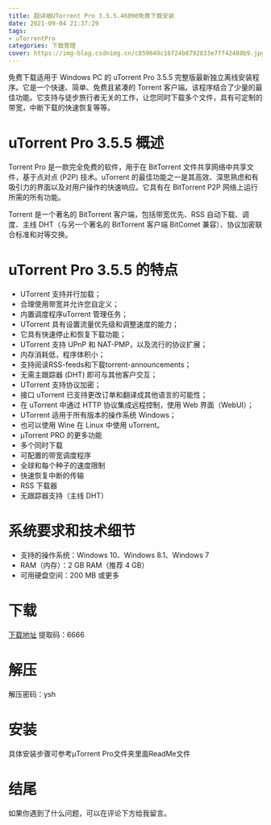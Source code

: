 ```yaml
---
title: 超详细UTorrent Pro 3.5.5.46090免费下载安装
date: 2021-09-04 21:37:29
tags:
- uTorrentPro
categories: 下载管理
cover: https://img-blog.csdnimg.cn/c859649c16f24b8792833e7ff42488b9.jpg
---
```


免费下载适用于 Windows PC 的 uTorrent Pro 3.5.5 完整版最新独立离线安装程序。它是一个快速、简单、免费且紧凑的 Torrent 客户端。该程序结合了少量的最佳功能。它支持与徒步旅行者无关的工作，让您同时下载多个文件，具有可定制的带宽，中断下载的快速恢复等等。

# uTorrent Pro 3.5.5 概述
Torrent Pro 是一款完全免费的软件，用于在 BitTorrent 文件共享网络中共享文件，基于点对点 (P2P) 技术。uTorrent 的最佳功能之一是其高效、深思熟虑和有吸引力的界面以及对用户操作的快速响应。它具有在 BitTorrent P2P 网络上运行所需的所有功能。

Torrent 是一个著名的 BitTorrent 客户端，包括带宽优先、RSS 自动下载、调度、主线 DHT（与另一个著名的 BitTorrent 客户端 BitComet 兼容）、协议加密联合标准和对等交换。

# uTorrent Pro 3.5.5 的特点
- UTorrent 支持并行加载；
- 合理使用带宽并允许您自定义；
- 内置调度程序uTorrent 管理任务；
- UTorrent 具有设置流量优先级和调整速度的能力；
- 它具有快速停止和恢复下载功能；
- UTorrent 支持 UPnP 和 NAT-PMP，以及流行的协议扩展；
- 内存消耗低，程序体积小；
- 支持阅读RSS-feeds和下载torrent-announcements；
- 无需主跟踪器 (DHT) 即可与其他客户交互；
- UTorrent 支持协议加密；
- 接口 uTorrent 已支持更改订单和翻译成其他语言的可能性；
- 在 uTorrent 中通过 HTTP 协议集成远程控制，使用 Web 界面（WebUI）；
- UTorrent 适用于所有版本的操作系统 Windows；
- 也可以使用 Wine 在 Linux 中使用 uTorrent。
- µTorrent PRO 的更多功能
- 多个同时下载
- 可配置的带宽调度程序
- 全球和每个种子的速度限制
- 快速恢复中断的传输
- RSS 下载器
- 无跟踪器支持（主线 DHT）

# 系统要求和技术细节
- 支持的操作系统：Windows 10、Windows 8.1、Windows 7
- RAM（内存）：2 GB RAM（推荐 4 GB）
- 可用硬盘空间：200 MB 或更多

# 下载
[下载地址](https://pan.baidu.com/s/1o_JMjpdkJmXGUbBboCDmBg)
提取码：6666

# 解压
解压密码：ysh

# 安装
具体安装步骤可参考µTorrent Pro文件夹里面ReadMe文件

# 结尾
如果你遇到了什么问题，可以在评论下方给我留言。











